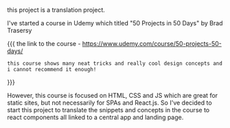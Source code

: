 this project is a translation project.


I've started a course in Udemy which titled "50 Projects in 50 Days" by Brad Trasersy

{{{
    the link to the course - https://www.udemy.com/course/50-projects-50-days/

    this course shows many neat tricks and really cool design concepts and i cannot recommend it enough!
}}}

However, this course is focused on HTML, CSS and JS which are great for static sites, but not necessarily
for SPAs and React.js.
So I've decided to start this project to translate the snippets and concepts in the course to react components all linked to a central app and landing page.

